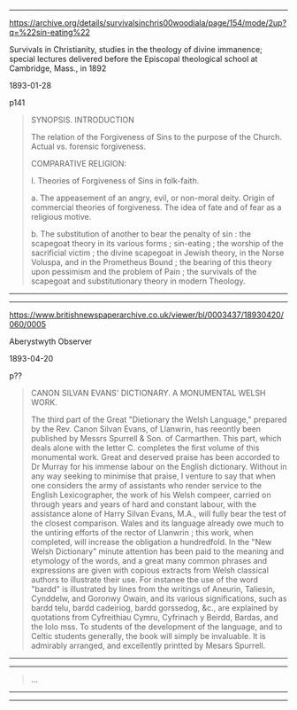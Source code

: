 


---


https://archive.org/details/survivalsinchris00woodiala/page/154/mode/2up?q=%22sin-eating%22

Survivals in Christianity, studies in the theology of divine immanence; special lectures delivered before the Episcopal theological school at Cambridge, Mass., in 1892

1893-01-28

p141

> SYNOPSIS. INTRODUCTION
>
> The relation of the Forgiveness of Sins to the purpose of the Church. Actual vs. forensic forgiveness.
>
> COMPARATIVE RELIGION:
>
> I. Theories of Forgiveness of Sins in folk-faith.
>
> a. The appeasement of an angry, evil, or non-moral deity. Origin of commercial theories of forgiveness. The idea of fate and of fear as a religious motive.
>
> b. The substitution of another to bear the penalty of sin : the scapegoat theory in its various forms ; sin-eating ; the worship of the sacrificial victim ; the divine scapegoat in Jewish theory, in the Norse Voluspa, and in the Prometheus Bound ; the bearing of this theory upon pessimism and the problem of Pain ; the survivals of the scapegoat and substitutionary theory in modern Theology.

---


---


https://www.britishnewspaperarchive.co.uk/viewer/bl/0003437/18930420/060/0005

Aberystwyth Observer

1893-04-20

p??

> CANON SILVAN EVANS' DICTIONARY. A MONUMENTAL WELSH WORK.
>
> The third part of the Great "Dietionary the Welsh Language," prepared by the Rev. Canon Silvan Evans, of Llanwrin, has reeontly been published by Messrs Spurrell & Son. of Carmarthen. This part, which deals alone with the letter C. completes the first volume of this monumental work. Great and deserved praise has been accorded to Dr Murray for his immense labour on the English dictionary. Without in any way seeking to minimise that praise, I venture to say that when one considers the army of assistants who render service to the English Lexicographer, the work of his Welsh compeer, carried on through years and years of hard and constant labour, with the assistance alone of Harry Silvan Evans, M.A., will fully bear the test of the closest comparison. Wales and its language already owe much to the untiring efforts of the rector of Llanwrin ; this work, when completed, will increase the obligation a hundredfold. In the "New Welsh Dictionary" minute attention has been paid to the meaning and etymology of the words, and a great many common phrases and expressions are given with copious extracts from Welsh classical authors to illustrate their use. For instanee tbe use of the word "bardd" is illustrated by lines from the writings of Aneurin, Taliesin, Cynddelw, and Goronwy Owain, and its various significations, such as bardd telu, bardd cadeiriog, bardd gorssedog, &c., are explained by quotations from Cyfreithiau Cymru, Cyfrinach y Beirdd, Bardas, and the Iolo mss. To students of the development of the language, and to Celtic students generally, the book will simply be invaluable. It is admirably arranged, and excellently printted by Mesars Spurrell.

---


 ---

> ...

---



---

